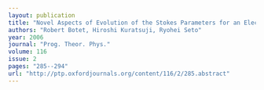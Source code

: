 ```yaml
---
layout: publication
title: "Novel Aspects of Evolution of the Stokes Parameters for an Electromagnetic Wave in Anisotropic Media"
authors: "Robert Botet, Hiroshi Kuratsuji, Ryohei Seto"
year: 2006
journal: "Prog. Theor. Phys."
volume: 116
issue: 2
pages: "285--294"
url: "http://ptp.oxfordjournals.org/content/116/2/285.abstract"
---
```

